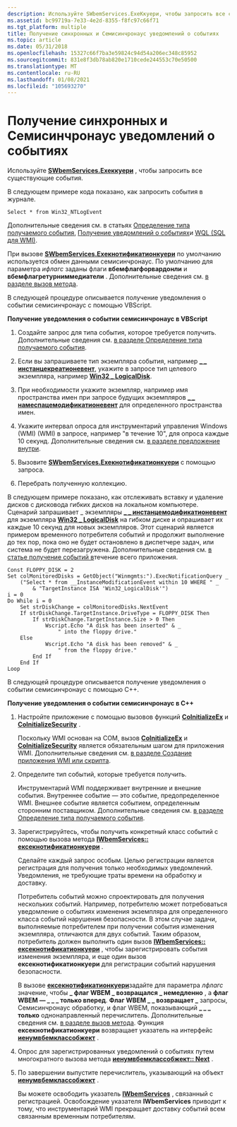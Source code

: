 ```yaml
---
description: Используйте SWbemServices.ExeКкуери, чтобы запросить все существующие события.
ms.assetid: bc99719a-7e33-4e2d-8355-f8fc97c66f71
ms.tgt_platform: multiple
title: Получение синхронных и Семисинчронаус уведомлений о событиях
ms.topic: article
ms.date: 05/31/2018
ms.openlocfilehash: 15327c66f7ba3e59824c94d54a206ec348c85952
ms.sourcegitcommit: 831e8f3db78ab820e1710cede244553c70e50500
ms.translationtype: MT
ms.contentlocale: ru-RU
ms.lasthandoff: 01/08/2021
ms.locfileid: "105693270"
---
```

# <a name="receiving-synchronous-and-semisynchronous-event-notifications"></a>Получение синхронных и Семисинчронаус уведомлений о событиях

Используйте [**SWbemServices.Exeккуери**](swbemservices-execquery.md) , чтобы запросить все существующие события.

В следующем примере кода показано, как запросить события в журнале.

`Select * from Win32_NTLogEvent`

Дополнительные сведения см. в статьях [Определение типа получаемого события](determining-the-type-of-event-to-receive.md), [Получение уведомлений о событиях](receiving-event-notifications.md)и [WQL (SQL для WMI)](wql-sql-for-wmi.md).

При вызове [**SWbemServices.Exeкнотификатионкуери**](swbemservices-execnotificationquery.md) по умолчанию используется обмен данными семисинчронаус. По умолчанию для параметра *ифлагс* заданы флаги **вбемфлагфорвардонли** и **вбемфлагретурниммедиатели** . Дополнительные сведения см. [в разделе вызов метода](calling-a-method.md).

В следующей процедуре описывается получение уведомления о событии семисинчронаус с помощью VBScript.

**Получение уведомления о событии семисинчронаус в VBScript**

1.  Создайте запрос для типа события, которое требуется получить. Дополнительные сведения см. [в разделе Определение типа получаемого события](determining-the-type-of-event-to-receive.md).

2.  Если вы запрашиваете тип экземпляра события, например [**\_ \_ инстанцекреатионевент**](--instancecreationevent.md), укажите в запросе тип целевого экземпляра, например [**Win32 \_ LogicalDisk**](/windows/desktop/CIMWin32Prov/win32-logicaldisk).

3.  При необходимости укажите экземпляр, например имя пространства имен при запросе будущих экземпляров [**\_ \_ намеспацемодификатионевент**](--namespacemodificationevent.md) для определенного пространства имен.

4.  Укажите интервал опроса для инструментарий управления Windows (WMI) (WMI) в запросе, например "в течение 10", для опроса каждые 10 секунд. Дополнительные сведения см. [в разделе предложение внутри](within-clause.md).

5.  Вызовите [**SWbemServices.Exeкнотификатионкуери**](swbemservices-execnotificationquery.md) с помощью запроса.

6.  Перебрать полученную коллекцию.

В следующем примере показано, как отслеживать вставку и удаление дисков с дисковода гибких дисков на локальном компьютере. Сценарий запрашивает \_ экземпляры [**\_ \_ инстанцемодификатионевент**](--instancemodificationevent.md) для экземпляра [**Win32 \_ LogicalDisk**](/windows/desktop/CIMWin32Prov/win32-logicaldisk) на гибком диске и опрашивает их каждые 10 секунд для новых экземпляров. Этот сценарий является примером временного потребителя событий и продолжит выполнение до тех пор, пока оно не будет остановлено в диспетчере задач, или система не будет перезагружена. Дополнительные сведения см. [в статье получение событий в](receiving-events-for-the-duration-of-your-application.md)течение всего приложения.


```VB
Const FLOPPY_DISK = 2
Set colMonitoredDisks = GetObject("Winmgmts:").ExecNotificationQuery _
    ("Select * from __InstanceModificationEvent within 10 WHERE " _
        & "TargetInstance ISA 'Win32_LogicalDisk'")
i = 0
Do While i = 0
    Set strDiskChange = colMonitoredDisks.NextEvent
    If strDiskChange.TargetInstance.DriveType = FLOPPY_DISK Then
        If strDiskChange.TargetInstance.Size > 0 Then
            Wscript.Echo "A disk has been inserted" & _
                " into the floppy drive."
    Else
            Wscript.Echo "A disk has been removed" & _
                " from the floppy drive."
        End If
    End If
Loop
```



В следующей процедуре описывается получение уведомления о событии семисинчронаус с помощью C++.

**Получение уведомления о событии семисинчронаус в C++**

1.  Настройте приложение с помощью вызовов функций [**CoInitializeEx**](/windows/win32/api/combaseapi/nf-combaseapi-coinitializeex) и [**CoInitializeSecurity**](/windows/win32/api/combaseapi/nf-combaseapi-coinitializesecurity) .

    Поскольку WMI основан на COM, вызов [**CoInitializeEx**](/windows/win32/api/combaseapi/nf-combaseapi-coinitializeex) и [**CoInitializeSecurity**](/windows/win32/api/combaseapi/nf-combaseapi-coinitializesecurity) является обязательным шагом для приложения WMI. Дополнительные сведения см. [в разделе Создание приложения WMI или скрипта](creating-a-wmi-application-or-script.md).

2.  Определите тип событий, которые требуется получить.

    Инструментарий WMI поддерживает внутренние и внешние события. Внутреннее событие — это событие, предопределенное WMI. Внешнее событие является событием, определенным сторонним поставщиком. Дополнительные сведения см. [в разделе Определение типа получаемого события](determining-the-type-of-event-to-receive.md).

3.  Зарегистрируйтесь, чтобы получить конкретный класс событий с помощью вызова метода [**IWbemServices:: ексекнотификатионкуери**](/windows/desktop/api/WbemCli/nf-wbemcli-iwbemservices-execnotificationquery) .

    Сделайте каждый запрос особым. Целью регистрации является регистрация для получения только необходимых уведомлений. Уведомления, не требующие траты времени на обработку и доставку.

    Потребитель событий можно спроектировать для получения нескольких событий. Например, потребителю может потребоваться уведомление о событиях изменения экземпляра для определенного класса событий нарушения безопасности. В этом случае задачи, выполняемые потребителем при получении события изменения экземпляра, отличаются для двух событий. Таким образом, потребитель должен выполнить один вызов [**IWbemServices:: ексекнотификатионкуери**](/windows/desktop/api/WbemCli/nf-wbemcli-iwbemservices-execnotificationquery) , чтобы зарегистрировать события изменения экземпляра, и еще один вызов **ексекнотификатионкуери** для регистрации событий нарушения безопасности.

    В вызове [**ексекнотификатионкуери**](/windows/desktop/api/WbemCli/nf-wbemcli-iwbemservices-execnotificationquery)задайте для параметра *лфлагс* значение, чтобы **\_ флаг WBEM \_ возвращался \_ немедленно** , а **флаг WBEM — \_ \_ \_ только вперед**. **Флаг WBEM \_ \_ возвращает \_** запросы, Семисинчронаус обработку, и флаг WBEM, показывающий **\_ \_ \_ только** однонаправленный перечислитель. Дополнительные сведения см. [в разделе вызов метода](calling-a-method.md). Функция **ексекнотификатионкуери** возвращает указатель на интерфейс [**иенумвбемклассобжект**](/windows/desktop/api/Wbemcli/nn-wbemcli-ienumwbemclassobject) .

4.  Опрос для зарегистрированных уведомлений о событиях путем многократного вызова метода [**иенумвбемклассобжект:: Next**](/windows/desktop/api/Wbemcli/nf-wbemcli-ienumwbemclassobject-next) .
5.  По завершении выпустите перечислитель, указывающий на объект [**иенумвбемклассобжект**](/windows/desktop/api/Wbemcli/nn-wbemcli-ienumwbemclassobject) .

    Вы можете освободить указатель [**IWbemServices**](/windows/desktop/api/WbemCli/nn-wbemcli-iwbemservices) , связанный с регистрацией. Освобождение указателя **IWbemServices** приводит к тому, что инструментарий WMI прекращает доставку событий всем связанным временным потребителям.

 

 

